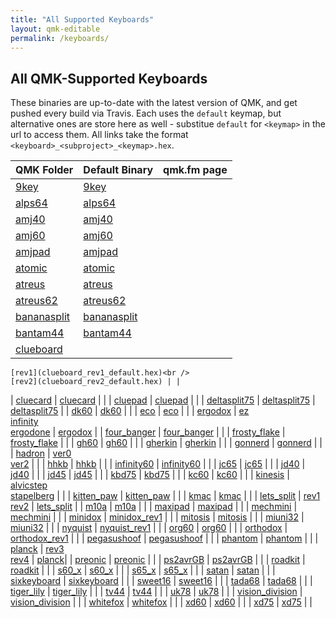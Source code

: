 ```yaml
---
title: "All Supported Keyboards"
layout: qmk-editable
permalink: /keyboards/
---
```

## All QMK-Supported Keyboards

These binaries are up-to-date with the latest version of QMK, and get pushed every build via Travis. Each uses the `default` keymap, but alternative ones are store here as well - substitue `default` for `<keymap>` in the url to access them. All links take the format `<keyboard>_<subproject>_<keymap>.hex`.


| QMK Folder | Default Binary | qmk.fm page |
| ------------- | ------------- | ---- |
| [9key](https://github.com/qmk/qmk_firmware/blob/master/keyboards/9key) | [9key](9key_default.hex) | |
| [alps64](https://github.com/qmk/qmk_firmware/blob/master/keyboards/alps64) | [alps64](alps64_default.hex) | |
| [amj40](https://github.com/qmk/qmk_firmware/blob/master/keyboards/amj40) | [amj40](amj40_default.hex) | |
| [amj60](https://github.com/qmk/qmk_firmware/blob/master/keyboards/amj60) | [amj60](amj60_default.hex) | |
| [amjpad](https://github.com/qmk/qmk_firmware/blob/master/keyboards/amjpad) | [amjpad](amjpad_default.hex) | |
| [atomic](https://github.com/qmk/qmk_firmware/blob/master/keyboards/atomic) | [atomic](atomic_default.hex) | |
| [atreus](https://github.com/qmk/qmk_firmware/blob/master/keyboards/atreus) | [atreus](atreus_default.hex) | |
| [atreus62](https://github.com/qmk/qmk_firmware/blob/master/keyboards/atreus62) | [atreus62](atreus62_default.hex) | |
| [bananasplit](https://github.com/qmk/qmk_firmware/blob/master/keyboards/bananasplit) | [bananasplit](bananasplit_default.hex) | |
| [bantam44](https://github.com/qmk/qmk_firmware/blob/master/keyboards/bantam44) | [bantam44](bantam44_default.hex) | |
| [clueboard](https://github.com/qmk/qmk_firmware/blob/master/keyboards/clueboard) | 
    [rev1](clueboard_rev1_default.hex)<br />
    [rev2](clueboard_rev2_default.hex) | |
| [cluecard](https://github.com/qmk/qmk_firmware/blob/master/keyboards/cluecard) | [cluecard](cluecard_default.hex) | |
| [cluepad](https://github.com/qmk/qmk_firmware/blob/master/keyboards/cluepad) | [cluepad](cluepad_default.hex) | |
| [deltasplit75](https://github.com/qmk/qmk_firmware/blob/master/keyboards/deltasplit75) | [deltasplit75](deltasplit75_default.hex) | [deltasplit75](/deltasplit75/) |
| [dk60](https://github.com/qmk/qmk_firmware/blob/master/keyboards/dk60) | [dk60](dk60_default.hex) | |
| [eco](https://github.com/qmk/qmk_firmware/blob/master/keyboards/eco) | [eco](eco_default.hex) | |
| [ergodox](https://github.com/qmk/qmk_firmware/blob/master/keyboards/ergodox) | 
    [ez](ergodox_ez_default.hex)<br />
    [infinity](ergodox_infinity_default.hex)<br />
    [ergodone](ergodox_ergodone_default.hex) | [ergodox](/ergodox/) |
| [four_banger](https://github.com/qmk/qmk_firmware/blob/master/keyboards/four_banger) | [four_banger](four_banger_default.hex) | |
| [frosty_flake](https://github.com/qmk/qmk_firmware/blob/master/keyboards/frosty_flake) | [frosty_flake](frosty_flake_default.hex) | |
| [gh60](https://github.com/qmk/qmk_firmware/blob/master/keyboards/gh60) | [gh60](gh60_default.hex) | |
| [gherkin](https://github.com/qmk/qmk_firmware/blob/master/keyboards/gherkin) | [gherkin](gherkin_default.hex) | |
| [gonnerd](https://github.com/qmk/qmk_firmware/blob/master/keyboards/gonnerd) | [gonnerd](gonnerd_default.hex) | |
| [hadron](https://github.com/qmk/qmk_firmware/blob/master/keyboards/hadron) | 
     [ver0](hadron_ver0_default.hex)<br />
     [ver2](hadron_ver2_default.hex) | |
| [hhkb](https://github.com/qmk/qmk_firmware/blob/master/keyboards/hhkb) | [hhkb](hhkb_default.hex) | |
| [infinity60](https://github.com/qmk/qmk_firmware/blob/master/keyboards/infinity60) | [infinity60](infinity60_default.hex) | |
| [jc65](https://github.com/qmk/qmk_firmware/blob/master/keyboards/jc65) | [jc65](jc65_default.hex) | |
| [jd40](https://github.com/qmk/qmk_firmware/blob/master/keyboards/jd40) | [jd40](jd40_default.hex) | |
| [jd45](https://github.com/qmk/qmk_firmware/blob/master/keyboards/jd45) | [jd45](jd45_default.hex) | |
| [kbd75](https://github.com/qmk/qmk_firmware/blob/master/keyboards/kbd75) | [kbd75](kbd75_default.hex) | |
| [kc60](https://github.com/qmk/qmk_firmware/blob/master/keyboards/kc60) | [kc60](kc60_default.hex) | |
| [kinesis](https://github.com/qmk/qmk_firmware/blob/master/keyboards/inesis) | 
    [alvicstep](kinesis_alvicstep_default.hex)<br />
    [stapelberg](kinesis_stapelberg_default.hex) | |
| [kitten_paw](https://github.com/qmk/qmk_firmware/blob/master/keyboards/kitten_paw) | [kitten_paw](kitten_paw_default.hex) | |
| [kmac](https://github.com/qmk/qmk_firmware/blob/master/keyboards/kmac) | [kmac](kmac_default.hex) | |
| [lets_split](https://github.com/qmk/qmk_firmware/blob/master/keyboards/lets_split) | 
    [rev1](lets_split_rev1_default.hex)<br />
    [rev2](lets_split_rev2_default.hex) | [lets_split](/lets_split/) |
| [m10a](https://github.com/qmk/qmk_firmware/blob/master/keyboards/m10a) | [m10a](m10a_default.hex) | |
| [maxipad](https://github.com/qmk/qmk_firmware/blob/master/keyboards/maxipad) | [maxipad](maxipad_default.hex) | |
| [mechmini](https://github.com/qmk/qmk_firmware/blob/master/keyboards/mechmini) | [mechmini](mechmini_default.hex) | |
| [minidox](https://github.com/qmk/qmk_firmware/blob/master/keyboards/minidox) | [minidox_rev1](minidox_rev1_default.hex) | |
| [mitosis](https://github.com/qmk/qmk_firmware/blob/master/keyboards/mitosis) | [mitosis](mitosis_default.hex) | |
| [miuni32](https://github.com/qmk/qmk_firmware/blob/master/keyboards/miuni32) | [miuni32](miuni32_default.hex) | |
| [nyquist](https://github.com/qmk/qmk_firmware/blob/master/keyboards/nyquist) | [nyquist_rev1](nyquist_rev1_default.hex) | |
| [org60](https://github.com/qmk/qmk_firmware/blob/master/keyboards/org60) | [org60](org60_default.hex) | |
| [orthodox](https://github.com/qmk/qmk_firmware/blob/master/keyboards/orthodox) | [orthodox_rev1](orthodox_rev1_default.hex) | |
| [pegasushoof](https://github.com/qmk/qmk_firmware/blob/master/keyboards/pegasushoof) | [pegasushoof](pegasushoof_default.hex) | |
| [phantom](https://github.com/qmk/qmk_firmware/blob/master/keyboards/phantom) | [phantom](phantom_default.hex) | |
| [planck](https://github.com/qmk/qmk_firmware/blob/master/keyboards/lanck) | 
    [rev3](planck_rev3_default.hex)<br />
    [rev4](planck_rev4_default.hex) | [planck](/planck/)|
| [preonic](https://github.com/qmk/qmk_firmware/blob/master/keyboards/preonic) | [preonic](preonic_default.hex) | |
| [ps2avrGB](https://github.com/qmk/qmk_firmware/blob/master/keyboards/ps2avrGB) | [ps2avrGB](ps2avrGB_default.hex) | |
| [roadkit](https://github.com/qmk/qmk_firmware/blob/master/keyboards/roadkit) | [roadkit](roadkit_default.hex) | |
| [s60_x](https://github.com/qmk/qmk_firmware/blob/master/keyboards/s60_x) | [s60_x](s60_x_default.hex) | |
| [s65_x](https://github.com/qmk/qmk_firmware/blob/master/keyboards/s65_x) | [s65_x](s65_x_default.hex) | |
| [satan](https://github.com/qmk/qmk_firmware/blob/master/keyboards/satan) | [satan](satan_default.hex) | |
| [sixkeyboard](https://github.com/qmk/qmk_firmware/blob/master/keyboards/sixkeyboard) | [sixkeyboard](sixkeyboard_default.hex) | |
| [sweet16](https://github.com/qmk/qmk_firmware/blob/master/keyboards/sweet16) | [sweet16](sweet16_default.hex) | |
| [tada68](https://github.com/qmk/qmk_firmware/blob/master/keyboards/tada68) | [tada68](tada68_default.hex) | |
| [tiger_lily](https://github.com/qmk/qmk_firmware/blob/master/keyboards/tiger_lily) | [tiger_lily](tiger_lily_default.hex) | |
| [tv44](https://github.com/qmk/qmk_firmware/blob/master/keyboards/tv44) | [tv44](tv44_default.hex) | |
| [uk78](https://github.com/qmk/qmk_firmware/blob/master/keyboards/uk78) | [uk78](uk78_default.hex) | |
| [vision_division](https://github.com/qmk/qmk_firmware/blob/master/keyboards/vision_division) | [vision_division](vision_division_default.hex) | |
| [whitefox](https://github.com/qmk/qmk_firmware/blob/master/keyboards/whitefox) | [whitefox](whitefox_default.hex) | |
| [xd60](https://github.com/qmk/qmk_firmware/blob/master/keyboards/xd60) | [xd60](xd60_default.hex) | |
| [xd75](https://github.com/qmk/qmk_firmware/blob/master/keyboards/xd75) | [xd75](xd75_default.hex) | |
